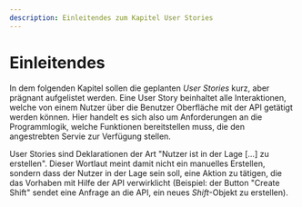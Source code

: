 ```yaml
---
description: Einleitendes zum Kapitel User Stories
---
```


# Einleitendes


In dem folgenden Kapitel sollen die geplanten *User Stories* kurz, aber prägnant aufgelistet werden. Eine User Story beinhaltet alle Interaktionen, welche von einem Nutzer über die Benutzer Oberfläche mit der API getätigt werden können. Hier handelt es sich also um Anforderungen an die Programmlogik, welche Funktionen bereitstellen muss, die den angestrebten Servie zur Verfügung stellen. 

User Stories sind Deklarationen der Art "Nutzer ist in der Lage [...] zu erstellen". Dieser Wortlaut meint damit nicht ein manuelles Erstellen, sondern dass der Nutzer in der Lage sein soll, eine Aktion zu tätigen, die das Vorhaben mit Hilfe der API verwirklicht (Beispiel: der Button "Create Shift" sendet eine Anfrage an die API, ein neues *Shift*-Objekt zu erstellen).
